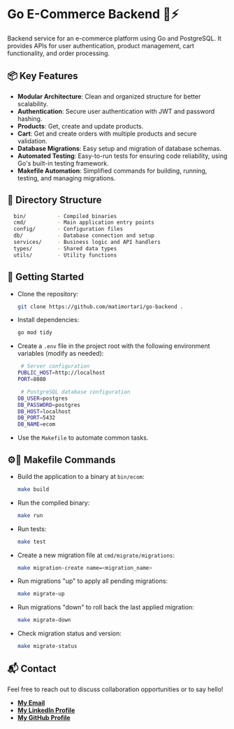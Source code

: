 # Go E-Commerce Backend 🛒⚡

Backend service for an e-commerce platform using Go and PostgreSQL. It provides APIs for user authentication, product management, cart functionality, and order processing.

## 📦 Key Features

- **Modular Architecture**: Clean and organized structure for better scalability.
- **Authentication**: Secure user authentication with JWT and password hashing.
- **Products**: Get, create and update products.
- **Cart**: Get and create orders with multiple products and secure validation.
- **Database Migrations**: Easy setup and migration of database schemas.
- **Automated Testing**: Easy-to-run tests for ensuring code reliability, using Go's built-in testing framework.
- **Makefile Automation**: Simplified commands for building, running, testing, and managing migrations.

## 📂 Directory Structure

```bash
  bin/          - Compiled binaries
  cmd/          - Main application entry points
  config/       - Configuration files
  db/           - Database connection and setup
  services/     - Business logic and API handlers
  types/        - Shared data types
  utils/        - Utility functions
```

## 🏁 Getting Started

- Clone the repository:

  ```bash
  git clone https://github.com/matimortari/go-backend .
  ```

- Install dependencies:

  ```bash
  go mod tidy
  ```

- Create a `.env` file in the project root with the following environment variables (modify as needed):

  ```bash
   # Server configuration
  PUBLIC_HOST=http://localhost
  PORT=8080

   # PostgreSQL database configuration
  DB_USER=postgres
  DB_PASSWORD=postgres
  DB_HOST=localhost
  DB_PORT=5432
  DB_NAME=ecom
  ```

- Use the `Makefile` to automate common tasks.

## ⚙️🧪 Makefile Commands

- Build the application to a binary at `bin/ecom`:

  ```bash
  make build
  ```

- Run the compiled binary:

  ```bash
  make run
  ```

- Run tests:

  ```bash
  make test
  ```

- Create a new migration file at `cmd/migrate/migrations`:

  ```bash
  make migration-create name=<migration_name>
  ```

- Run migrations "up" to apply all pending migrations:

  ```bash
  make migrate-up
  ```

- Run migrations "down" to roll back the last applied migration:

  ```bash
  make migrate-down
  ```

- Check migration status and version:
  ```bash
  make migrate-status
  ```

## 📬 Contact

Feel free to reach out to discuss collaboration opportunities or to say hello!

- [**My Email**](mailto:matheus.felipe.19rt@gmail.com)
- [**My LinkedIn Profile**](https://www.linkedin.com/in/matheus-mortari-19rt)
- [**My GitHub Profile**](https://github.com/matimortari)

